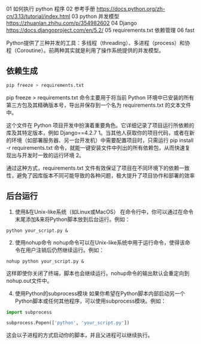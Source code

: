 01 如何执行 python 程序
02 参考手册 https://docs.python.org/zh-cn/3.13/tutorial/index.html
03 python 并发模型 https://zhuanlan.zhihu.com/p/354982602
04 Django https://docs.djangoproject.com/en/5.2/
05 requirements.txt 依赖管理 
06 fast

Python提供了三种并发的工具：多线程（threading）、多进程（process）和协程（Coroutine）。前两种其实就是利用了操作系统提供的并发模型。

## 依赖生成

```sh
pip freeze > requirements.txt
```

pip freeze > requirements.txt 命令主要用于将当前 Python 环境中已安装的所有第三方包及其精确版本号，导出并保存到一个名为 requirements.txt 的文本文件中。

这个文件在 Python 项目开发中扮演着重要角色。它详细记录了项目运行所依赖的库及其特定版本，例如 Django==4.2.7
1。当其他人获取你的项目代码，或者在新的环境（如部署服务器、另一台开发机）中需要配置项目时，只需运行 pip install -r requirements.txt 命令，就能一键安装文件中列出的所有依赖包，从而快速复现出与开发时一致的运行环境
2。

通过这种方式，requirements.txt 文件有效保证了项目在不同环境下的依赖一致性，避免了因库版本不同可能导致的各种问题，极大提升了项目协作和部署的效率

## 后台运行
1. 使用&在Unix-like系统（如Linux或MacOS）
在命令行中，你可以通过在命令末尾添加&来将Python脚本放到后台运行。例如：

```
python your_script.py &
```

2. 使用nohup命令
nohup命令可以在Unix-like系统中用于运行命令，使得该命令在用户注销后仍然继续运行。例如：
```
nohup python your_script.py &
```
这样即使你关闭了终端，脚本也会继续运行。nohup命令的输出默认会重定向到nohup.out文件中。

4. 使用Python的subprocess模块
如果你希望在Python脚本内部启动另一个Python脚本或任何其他程序，可以使用subprocess模块。例如：

```python
import subprocess

subprocess.Popen(['python', 'your_script.py'])
```

这会以子进程的方式启动你的脚本，并且父进程可以继续执行。

